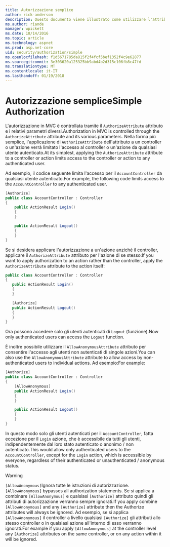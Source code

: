 ```yaml
---
title: Autorizzazione semplice
author: rick-anderson
description: Questo documento viene illustrato come utilizzare l'attributo Authorize per limitare l'accesso alle azioni e i controller di ASP.NET Core.
ms.author: riande
manager: wpickett
ms.date: 10/14/2016
ms.topic: article
ms.technology: aspnet
ms.prod: asp.net-core
uid: security/authorization/simple
ms.openlocfilehash: f1d5671785da815f2f4fcf5bef1352f4c9e62877
ms.sourcegitcommit: 3e303620a125325bb9abd4b2d315c106fb8c47fd
ms.translationtype: MT
ms.contentlocale: it-IT
ms.lasthandoff: 01/19/2018
---
```

# <a name="simple-authorization"></a><span data-ttu-id="8109f-103">Autorizzazione semplice</span><span class="sxs-lookup"><span data-stu-id="8109f-103">Simple Authorization</span></span>

<a name="security-authorization-simple"></a>

<span data-ttu-id="8109f-104">L'autorizzazione in MVC è controllata tramite il `AuthorizeAttribute` attributo e i relativi parametri diversi.</span><span class="sxs-lookup"><span data-stu-id="8109f-104">Authorization in MVC is controlled through the `AuthorizeAttribute` attribute and its various parameters.</span></span> <span data-ttu-id="8109f-105">Nella forma più semplice, l'applicazione di `AuthorizeAttribute` dell'attributo a un controller o un'azione verrà limitato l'accesso al controller o un'azione da qualsiasi utente autenticato.</span><span class="sxs-lookup"><span data-stu-id="8109f-105">At its simplest, applying the `AuthorizeAttribute` attribute to a controller or action limits access to the controller or action to any authenticated user.</span></span>

<span data-ttu-id="8109f-106">Ad esempio, il codice seguente limita l'accesso per il `AccountController` da qualsiasi utente autenticato.</span><span class="sxs-lookup"><span data-stu-id="8109f-106">For example, the following code limits access to the `AccountController` to any authenticated user.</span></span>

```csharp
[Authorize]
public class AccountController : Controller
{
    public ActionResult Login()
    {
    }

    public ActionResult Logout()
    {
    }
}
```

<span data-ttu-id="8109f-107">Se si desidera applicare l'autorizzazione a un'azione anziché il controller, applicare il `AuthorizeAttribute` attributo per l'azione di se stesso:</span><span class="sxs-lookup"><span data-stu-id="8109f-107">If you want to apply authorization to an action rather than the controller, apply the `AuthorizeAttribute` attribute to the action itself:</span></span>

```csharp
public class AccountController : Controller
{
   public ActionResult Login()
   {
   }

   [Authorize]
   public ActionResult Logout()
   {
   }
}
```

<span data-ttu-id="8109f-108">Ora possono accedere solo gli utenti autenticati di `Logout` (funzione).</span><span class="sxs-lookup"><span data-stu-id="8109f-108">Now only authenticated users can access the `Logout` function.</span></span>

<span data-ttu-id="8109f-109">È inoltre possibile utilizzare il `AllowAnonymousAttribute` attributo per consentire l'accesso agli utenti non autenticati di singole azioni.</span><span class="sxs-lookup"><span data-stu-id="8109f-109">You can also use the `AllowAnonymousAttribute` attribute to allow access by non-authenticated users to individual actions.</span></span> <span data-ttu-id="8109f-110">Ad esempio:</span><span class="sxs-lookup"><span data-stu-id="8109f-110">For example:</span></span>

```csharp
[Authorize]
public class AccountController : Controller
{
    [AllowAnonymous]
    public ActionResult Login()
    {
    }

    public ActionResult Logout()
    {
    }
}
```

<span data-ttu-id="8109f-111">In questo modo solo gli utenti autenticati per il `AccountController`, fatta eccezione per il `Login` azione, che è accessibile da tutti gli utenti, indipendentemente dal loro stato autenticato o anonimo / non autenticato.</span><span class="sxs-lookup"><span data-stu-id="8109f-111">This would allow only authenticated users to the `AccountController`, except for the `Login` action, which is accessible by everyone, regardless of their authenticated or unauthenticated / anonymous status.</span></span>

>[!WARNING]
> <span data-ttu-id="8109f-112">`[AllowAnonymous]`Ignora tutte le istruzioni di autorizzazione.</span><span class="sxs-lookup"><span data-stu-id="8109f-112">`[AllowAnonymous]` bypasses all authorization statements.</span></span> <span data-ttu-id="8109f-113">Se si applica a combinare `[AllowAnonymous]` e qualsiasi `[Authorize]` attributo quindi gli attributi di autorizzazione verranno sempre ignorati.</span><span class="sxs-lookup"><span data-stu-id="8109f-113">If you apply combine `[AllowAnonymous]` and any `[Authorize]` attribute then the Authorize attributes will always be ignored.</span></span> <span data-ttu-id="8109f-114">Ad esempio, se si applica `[AllowAnonymous]` il controller a livello qualsiasi `[Authorize]` gli attributi allo stesso controller o in qualsiasi azione all'interno di esso verranno ignorati.</span><span class="sxs-lookup"><span data-stu-id="8109f-114">For example if you apply `[AllowAnonymous]` at the controller level any `[Authorize]` attributes on the same controller, or on any action within it will be ignored.</span></span>
